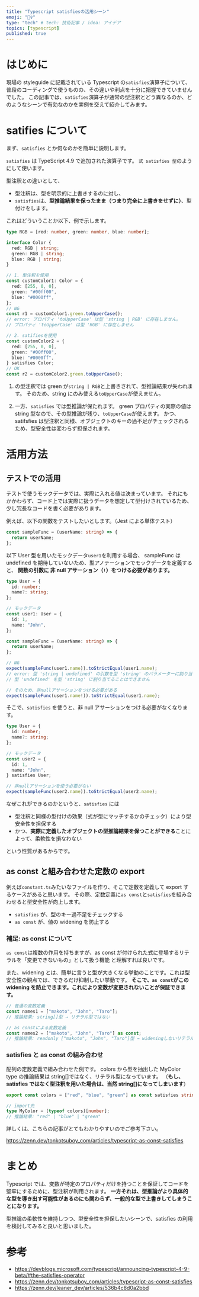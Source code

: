 ```yaml
---
title: "Typescript satisfiesの活用シーン"
emoji: "👮‍♀️"
type: "tech" # tech: 技術記事 / idea: アイデア
topics: [typescript]
published: true
---
```


# はじめに

現場の styleguide に記載されている Typescript の`satisfies`演算子について、普段のコーディングで使うものの、その違いや利点を十分に把握できていませんでした。
この記事では、`satisfies`演算子が通常の型注釈とどう異なるのか、どのようなシーンで有効なのかを実例を交えて紹介してみます。

# satifies について

まず、`satisfies` とか何なのかを簡単に説明します。

`satisfies` は TypeScript 4.9 で追加された演算子です。
`式 satisfies 型`のようにして使います。

型注釈との違いとして、

- 型注釈は、型を明示的に上書きするのに対し、
- `satisfies`は、**型推論結果を保ったまま（つまり完全に上書きをせずに）**、型付けをします。

これはどういうことか以下、例で示します。

```typescript
type RGB = [red: number, green: number, blue: number];

interface Color {
  red: RGB | string;
  green: RGB | string;
  blue: RGB | string;
}

// 1. 型注釈を使用
const customColor1: Color = {
  red: [255, 0, 0],
  green: "#00ff00",
  blue: "#0000ff",
};
// NG
const r1 = customColor1.green.toUpperCase();
// error: プロパティ 'toUpperCase' は型 'string | RGB' に存在しません。
// プロパティ 'toUpperCase' は型 'RGB' に存在しません

// 2. satifiesを使用
const customColor2 = {
  red: [255, 0, 0],
  green: "#00ff00",
  blue: "#0000ff",
} satisfies Color;
// OK
const r2 = customColor2.green.toUpperCase();
```

1. の型注釈では green が`string | RGB`と上書きされて、型推論結果が失われます。
   そのため、string にのみ使える`toUpperCase`が使えません。

2. 一方、`satisfies` では型推論が保たれます。
   green プロパティの実際の値は string 型なので、その型推論が残り、`toUpperCase`が使えます。
   かつ、satifsfies は型注釈と同様、オブジェクトのキーの過不足がチェックされるため、型安全性は変わらず担保されます。

# 活用方法

## テストでの活用

テストで使うモックデータでは、実際に入れる値は決まっています。
それにもかかわらず、コード上では実際に扱うデータを想定して型付けされているため、少し冗長なコードを書く必要があります。

例えば、以下の関数をテストしたいとします。（Jest による単体テスト）

```typescript
const sampleFunc = (userName: string) => {
  return userName;
};
```

以下 User 型を用いたモックデータ`user1`を利用する場合、
sampleFunc は undefined を期待していないため、型アノテーションでモックデータを定義すると、
**関数の引数に 非 null アサーション（`!`）をつける必要があります。**

```typescript
type User = {
  id: number;
  name?: string;
};

// モックデータ
const user1: User = {
  id: 1,
  name: "John",
};

const sampleFunc = (userName: string) => {
  return userName;
};

// NG
expect(sampleFunc(user1.name)).toStrictEqual(user1.name);
// error: 型 'string | undefined' の引数を型 'string' のパラメーターに割り当てることはできません。
// 型 'undefined' を型 'string' に割り当てることはできません

// そのため、非nullアサーションをつける必要がある
expect(sampleFunc(user1.name!)).toStrictEqual(user1.name);
```

そこで、`satisfies` を使うと、非 null アサーションをつける必要がなくなります。

```typescript
type User = {
  id: number;
  name?: string;
};

// モックデータ
const user2 = {
  id: 1,
  name: "John",
} satisfies User;

// 非nullアサーションを使う必要がない
expect(sampleFunc(user2.name)).toStrictEqual(user2.name);
```

なぜこれができるのかというと、`satisfies` には

- 型注釈と同様の型付けの効果（式が型にマッチするかのチェック）により型安全性を担保する
- かつ、**実際に定義したオブジェクトの型推論結果を保つことができる**ことによって、柔軟性を損なわない

という性質があるからです。

## as const と組み合わせた定数の export

例えば`constant.ts`みたいなファイルを作り、そこで定数を定義して export するケースがあると思います。
その際、定数定義に`as const`と`satisfies`を組み合わせると型安全性が向上します。

- `satisfies` が、型のキー過不足をチェックする
- `as const` が、値の widening を防止する

### 補足: as const について

`as const`は複数の作用を持ちますが、as const が付けられた式に登場するリテラルを「変更できないもの」として扱う機能 と理解すれば良いです。

また、widening とは、簡単に言うと型が大きくなる挙動のことです。これは型安全性の観点では、できるだけ抑制したい挙動です。
**そこで、`as const`がこの widening を防止できます。これにより変数が変更されないことが保証できます。**

```typescript
// 普通の変数定義
const names1 = ["makoto", "John", "Taro"];
// 推論結果: string[]型 → リテラル型ではない

// as constによる変数定義
const names2 = ["makoto", "John", "Taro"] as const;
// 推論結果: readonly ["makoto", "John", "Taro"]型 → wideningしないリテラル型になっている
```

### satisfies と as const の組み合わせ

配列の定数定義で組み合わせた例です。
colors から型を抽出した MyColor type の推論結果は string[]ではなく、リテラル型になっています。
（**もし、satisfies ではなく型注釈を用いた場合は、当然 string[]になってしまいます**）

```typescript
export const colors = ["red", "blue", "green"] as const satisfies string[];

// import先
type MyColor = (typeof colors)[number];
// 推論結果: "red" | "blue" | "green"
```

詳しくは、こちらの記事がとてもわかりやすいのでご参考下さい。

https://zenn.dev/tonkotsuboy_com/articles/typescript-as-const-satisfies

# まとめ

Typescript では、変数が特定のプロパティだけを持つことを保証してコードを堅牢にするために、型注釈が利用されます。
**一方それは、型推論がより具体的な型を導き出す可能性があるのにも関わらず、一般的な型で上書きしてしまうことになります。**

型推論の柔軟性を維持しつつ、型安全性を担保したいシーンで、satisfies の利用を検討してみると良いと思いました。

# 参考

- https://devblogs.microsoft.com/typescript/announcing-typescript-4-9-beta/#the-satisfies-operator
- https://zenn.dev/tonkotsuboy_com/articles/typescript-as-const-satisfies
- https://zenn.dev/leaner_dev/articles/536b4c8d0a2bbd
